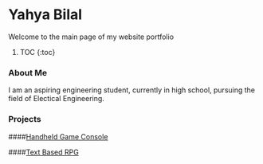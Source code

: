 # Yahya Bilal
Welcome to the main page of my website portfolio

1. TOC
{:toc}

### About Me
I am an aspiring engineering student, currently in high school, pursuing the field of Electical Engineering.

### Projects
####[Handheld Game Console](./handheld.html)

####[Text Based RPG](./textGame.html)
